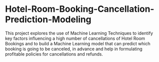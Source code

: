 # Hotel-Room-Booking-Cancellation-Prediction-Modeling
This project explores the use of Machine Learning Techniques to identify key factors influencing a high number of cancellations of Hotel Room Bookings and to build a Machine Learning model that can predict which booking is going to be canceled, in advance and help in formulating profitable policies for cancellations and refunds.
